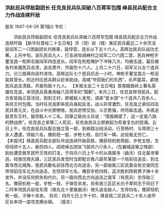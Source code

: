 ### 洪赵民兵俘敌副团长  任克良民兵队突破八百蒋军包围  绛县民兵配合主力作战连续歼敌
振东
1947-04-28
第1版()
专栏：

　　洪赵民兵俘敌副团长
    任克良民兵队突破八百蒋军包围
    绛县民兵配合主力作战连续歼敌
    【新华社晋绥二十五日电】洪（洞）赵（城）某区民兵最近二十余天活捉阎军二一○团副团长刘焕章，毙俘营，连长以下五十六人。高辉达民兵队战功尤著。上月中旬，该队民兵九人，打击进攻胡麻村之阎军二○六团二营，民兵神枪手董宝昌一枪即击毙阎军四连连长。阎军在机枪掩护下冲锋几次，均被击退，最后被各村来援民兵击溃，追击里许，共毙伤十六人。上月二十六日，阎军又以五个连兵力，分三路再向该村进攻。高辉达队七个民兵抗击一小时，神枪手董宝昌又一枪击毙其营长。附近村庄民兵群众赶来助战，高喊“夺回我们的东西”，杀声震耳，紧随民兵追击溃敌，共毙伤敌十九人。
    【本报太岳二十五日电】晋南娥眉岭上著名英雄任克良，率领民兵英勇突破八百蒋军的“围剿”。本月三日，任克良带领民兵，配合安县独立营活动，刚到王村，即被敌人发觉，调来“爱乡团”十个连共八百余人，突将王村包围。当时任克良即率民兵奋起反击，战斗异常激烈，任克良之弟任四及民兵晋元文，在战斗中光荣牺牲。民兵悲愤交加，斗志愈强，终将敌击退。并直追敌至东王村，毙俘敌人十二名，回窜之敌向士兵说：“情报搞错了，这一定是八路的野战旅”。任克良之弟等二人死后，任克良民兵立即掀起为死者复仇的怒潮。五日上午，任克良民兵队配合独立营一部，到铁路沿线活动，行至杨村、与蒋顽三十余人遭遇，俘敌六名，缴机枪一挺，步枪七枝，自行车一辆，此役我无伤亡。
    【本报讯】绛县民兵配合部队作战连续歼敌获胜，缴获轻机枪两挺，步枪五枝，生俘阎顽十五人、毙伤四人。阎顽保五团张飞部共六○余人，（在翼城逃窜之残部）到处遭受我军民歼灭性的打击，于四月六日上午十时从南属寺（曲沃）往北属寺窜逃。经我住南丸镇，三区民兵发觉时当即配合我八路军某部一个班前往追击，到北属寺西北城角，我民兵数名前往西北方向追击，另一部由我三区武委会张文俊同志带领前往东北方向追击，生俘顽军七名，缴获步枪四枝，这次胜利除耗费子弹十余发外，并没任何损失和代价。另一路向西北方向追击之我军（有民兵）生俘敌三名、缴获机枪一挺，步枪一枝，子弹百余发。另有我三区区长刘子厚同志于同日下二时率领民兵前往东周（南丸北十里属曲沃）坡头追击敌人，生俘四名，缴获轻机枪一挺，子弹十余发。
    另讯：四月七日上午十时，绛县我二区民兵二十余人由乔区长率领一度攻克横水镇。
                                                    （振东）
